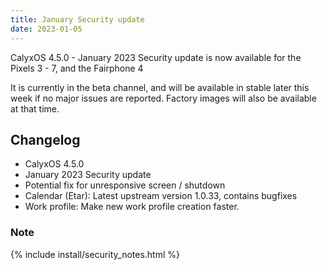 ```yaml
---
title: January Security update
date: 2023-01-05
---
```


CalyxOS 4.5.0 - January 2023 Security update is now available for the Pixels 3 - 7, and the Fairphone 4

It is currently in the beta channel, and will be available in stable later this week if no major issues are reported. Factory images will also be available at that time.

## Changelog
* CalyxOS 4.5.0
* January 2023 Security update
* Potential fix for unresponsive screen / shutdown
* Calendar (Etar): Latest upstream version 1.0.33, contains bugfixes
* Work profile: Make new work profile creation faster.

### Note

{% include install/security_notes.html %}

